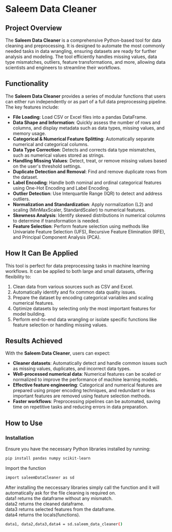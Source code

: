 # Saleem Data Cleaner

## Project Overview

The **Saleem Data Cleaner** is a comprehensive Python-based tool for data cleaning and preprocessing. It is designed to automate the most commonly needed tasks in data wrangling, ensuring datasets are ready for further analysis and modeling. The tool efficiently handles missing values, data type mismatches, outliers, feature transformations, and more, allowing data scientists and engineers to streamline their workflows.

## Functionality

The **Saleem Data Cleaner** provides a series of modular functions that users can either run independently or as part of a full data preprocessing pipeline. The key features include:

- **File Loading**: Load CSV or Excel files into a pandas DataFrame.
- **Data Shape and Information**: Quickly assess the number of rows and columns, and display metadata such as data types, missing values, and memory usage.
- **Categorical & Numerical Feature Splitting**: Automatically separate numerical and categorical columns.
- **Data Type Correction**: Detects and corrects data type mismatches, such as numerical values stored as strings.
- **Handling Missing Values**: Detect, treat, or remove missing values based on the user's threshold settings.
- **Duplicate Detection and Removal**: Find and remove duplicate rows from the dataset.
- **Label Encoding**: Handle both nominal and ordinal categorical features using One-Hot Encoding and Label Encoding.
- **Outlier Detection**: Use Interquartile Range (IQR) to detect and address outliers.
- **Normalization and Standardization**: Apply normalization (L2) and scaling (MinMaxScaler, StandardScaler) to numerical features.
- **Skewness Analysis**: Identify skewed distributions in numerical columns to determine if transformation is needed.
- **Feature Selection**: Perform feature selection using methods like Univariate Feature Selection (UFS), Recursive Feature Elimination (RFE), and Principal Component Analysis (PCA).

## How It Can Be Applied

This tool is perfect for data preprocessing tasks in machine learning workflows. It can be applied to both large and small datasets, offering flexibility to:

1. Clean data from various sources such as CSV and Excel.
2. Automatically identify and fix common data quality issues.
3. Prepare the dataset by encoding categorical variables and scaling numerical features.
4. Optimize datasets by selecting only the most important features for model building.
5. Perform end-to-end data wrangling or isolate specific functions like feature selection or handling missing values.

## Results Achieved

With the **Saleem Data Cleaner**, users can expect:

- **Cleaner datasets**: Automatically detect and handle common issues such as missing values, duplicates, and incorrect data types.
- **Well-processed numerical data**: Numerical features can be scaled or normalized to improve the performance of machine learning models.
- **Effective feature engineering**: Categorical and numerical features are prepared using proper encoding techniques, and redundant or less important features are removed using feature selection methods.
- **Faster workflows**: Preprocessing pipelines can be automated, saving time on repetitive tasks and reducing errors in data preparation.

## How to Use

### Installation

Ensure you have the necessary Python libraries installed by running:

```bash
pip install pandas numpy scikit-learn
```
Import the function
```bash
import saleemDataCleaner as sd
```
After installing the neccessary libraries simply call the function and it will automatically ask for the file cleaning is required on.<br>
data1 returns the dataframe without any mismatch.<br>
data2 returns the cleaned dataframe.<br>
data3 returns selected features from the dataframe.<br>
data4 returns the locals(functions).
```bash
data1, data2,data3,data4 = sd.saleem_data_cleaner()
```
